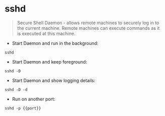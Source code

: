 # sshd

> Secure Shell Daemon - allows remote machines to securely log in to the current machine.
> Remote machines can execute commands as it is executed at this machine.

- Start Daemon and run in the background:

`sshd`

- Start Daemon and keep foreground:

`sshd -D`

- Start Daemon and show logging details:

`sshd -D -d`

- Run on another port:

`sshd -p {{port}}`
